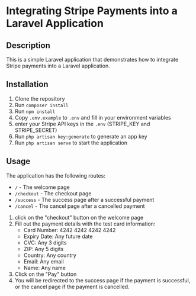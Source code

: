 # Integrating Stripe Payments into a Laravel Application

## Description

This is a simple Laravel application that demonstrates how to integrate Stripe payments into a Laravel application.

## Installation

1. Clone the repository
2. Run `composer install`
3. Run `npm install`
4. Copy `.env.example` to `.env` and fill in your environment variables
5. enter your Stripe API keys in the `.env` (STRIPE_KEY and STRIPE_SECRET)
6. Run `php artisan key:generate` to generate an app key
7. Run `php artisan serve` to start the application

## Usage

The application has the following routes:

- `/` - The welcome page
- `/checkout` - The checkout page
- `/success` - The success page after a successful payment
- `/cancel` - The cancel page after a cancelled payment

1. click on the "checkout" button on the welcome page
2. Fill out the payment details with the test card information: 
   - Card Number: 4242 4242 4242 4242
   - Expiry Date: Any future date
   - CVC: Any 3 digits
   - ZIP: Any 5 digits
   - Country: Any country
   - Email: Any email
   - Name: Any name
3. Click on the "Pay" button
4. You will be redirected to the success page if the payment is successful, or the cancel page if the payment is cancelled.
